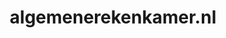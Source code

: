 ---
layout: post
title:  "algemenerekenkamer.nl"
internal_url:  "/dutchgov/algemenerekenkamer.nl.html"
categories: dutchgov
---